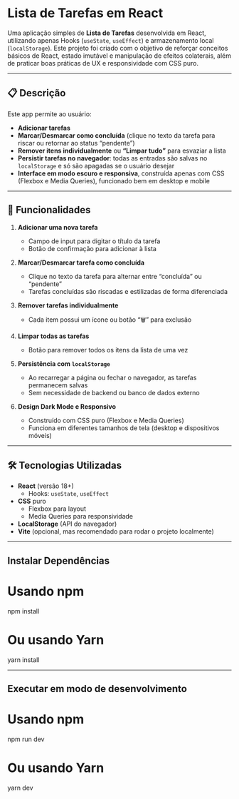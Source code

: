 # Lista de Tarefas em React

Uma aplicação simples de **Lista de Tarefas** desenvolvida em React, utilizando apenas Hooks (`useState`, `useEffect`) e armazenamento local (`localStorage`). Este projeto foi criado com o objetivo de reforçar conceitos básicos de React, estado imutável e manipulação de efeitos colaterais, além de praticar boas práticas de UX e responsividade com CSS puro.

---

## 📋 Descrição

Este app permite ao usuário:

- **Adicionar tarefas**  
- **Marcar/Desmarcar como concluída** (clique no texto da tarefa para riscar ou retornar ao status “pendente”)  
- **Remover itens individualmente** ou **“Limpar tudo”** para esvaziar a lista  
- **Persistir tarefas no navegador**: todas as entradas são salvas no `localStorage` e só são apagadas se o usuário desejar  
- **Interface em modo escuro e responsiva**, construída apenas com CSS (Flexbox e Media Queries), funcionado bem em desktop e mobile

---

## 🚀 Funcionalidades

1. **Adicionar uma nova tarefa**  
   - Campo de input para digitar o título da tarefa  
   - Botão de confirmação para adicionar à lista  

2. **Marcar/Desmarcar tarefa como concluída**  
   - Clique no texto da tarefa para alternar entre “concluída” ou “pendente”  
   - Tarefas concluídas são riscadas e estilizadas de forma diferenciada  

3. **Remover tarefas individualmente**  
   - Cada item possui um ícone ou botão “🗑️” para exclusão  

4. **Limpar todas as tarefas**  
   - Botão para remover todos os itens da lista de uma vez  

5. **Persistência com `localStorage`**  
   - Ao recarregar a página ou fechar o navegador, as tarefas permanecem salvas  
   - Sem necessidade de backend ou banco de dados externo  

6. **Design Dark Mode e Responsivo**  
   - Construído com CSS puro (Flexbox e Media Queries)  
   - Funciona em diferentes tamanhos de tela (desktop e dispositivos móveis)  

---

## 🛠 Tecnologias Utilizadas

- **React** (versão 18+)
  - Hooks: `useState`, `useEffect`
- **CSS** puro
  - Flexbox para layout
  - Media Queries para responsividade
- **LocalStorage** (API do navegador)
- **Vite** (opcional, mas recomendado para rodar o projeto localmente)

---

## Instalar Dependências

# Usando npm
npm install

# Ou usando Yarn
yarn install

---

## Executar em modo de desenvolvimento

# Usando npm
npm run dev

# Ou usando Yarn
yarn dev



